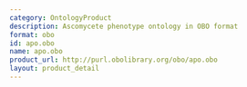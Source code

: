 ```yaml
---
category: OntologyProduct
description: Ascomycete phenotype ontology in OBO format
format: obo
id: apo.obo
name: apo.obo
product_url: http://purl.obolibrary.org/obo/apo.obo
layout: product_detail
---
```


